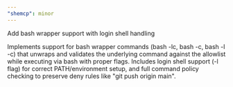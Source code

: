 ```yaml
---
"shemcp": minor
---
```


Add bash wrapper support with login shell handling

Implements support for bash wrapper commands (bash -lc, bash -c, bash -l -c) that unwraps and validates the underlying command against the allowlist while executing via bash with proper flags. Includes login shell support (-l flag) for correct PATH/environment setup, and full command policy checking to preserve deny rules like "git push origin main".
